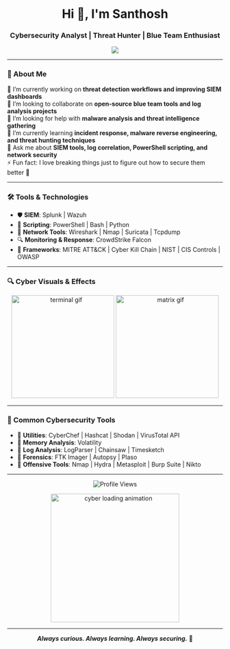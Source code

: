 <h1 align="center">Hi 👋, I'm Santhosh</h1>
<h3 align="center">Cybersecurity Analyst | Threat Hunter | Blue Team Enthusiast</h3>

<p align="center">
  <img src="https://readme-typing-svg.demolab.com?font=Fira+Code&size=22&pause=1000&color=36BCF7&vCenter=true&width=435&lines=Cybersecurity+Analyst;Threat+Hunter;Malware+Analysis+Learner;SIEM+Wizard;Blue+Team+Lover"/>
</p>

---

### 👋 About Me

🔭 I’m currently working on **threat detection workflows and improving SIEM dashboards**  
👯 I’m looking to collaborate on **open-source blue team tools and log analysis projects**  
🤝 I’m looking for help with **malware analysis and threat intelligence gathering**  
🌱 I’m currently learning **incident response, malware reverse engineering, and threat hunting techniques**  
💬 Ask me about **SIEM tools, log correlation, PowerShell scripting, and network security**  
⚡ Fun fact: I love breaking things just to figure out how to secure them better 🔐

---

### 🛠️ Tools & Technologies

- 🛡️ **SIEM**: Splunk | Wazuh   
- 🧰 **Scripting**: PowerShell | Bash | Python  
- 📡 **Network Tools**: Wireshark | Nmap | Suricata | Tcpdump  
- 🔍 **Monitoring & Response**: CrowdStrike Falcon 
- 🧱 **Frameworks**: MITRE ATT&CK | Cyber Kill Chain | NIST | CIS Controls | OWASP

---

### 🔍 Cyber Visuals & Effects

<p align="center">
  <img src="[https://media.giphy.com/media/L0Nmyt5P0fSbm/giphy.gif](https://media4.giphy.com/media/v1.Y2lkPTc5MGI3NjExbDdpMzJxdDZ1NmUzaDljNHh0amh3cDNsMXVkd2FrbWpiMTVhcTk2YiZlcD12MV9pbnRlcm5hbF9naWZfYnlfaWQmY3Q9Zw/FtLZ05FBnC48uYGzuO/giphy.gif)" width="240" alt="terminal gif"/>
  <img src="https://media3.giphy.com/media/v1.Y2lkPTc5MGI3NjExcm1vajhtb3lvYW9qYnZ0M2FzdjlxcjVjMmh1c2VqMnlkYXI3ZHJtMiZlcD12MV9pbnRlcm5hbF9naWZfYnlfaWQmY3Q9Zw/RDZo7znAdn2u7sAcWH/giphy.gif" width="240" alt="matrix gif" />
</p>

---

### 🧰 Common Cybersecurity Tools

- 🔧 **Utilities**: CyberChef | Hashcat | Shodan | VirusTotal API
- 🧠 **Memory Analysis**: Volatility 
- 📑 **Log Analysis**: LogParser | Chainsaw | Timesketch
- 📜 **Forensics**: FTK Imager | Autopsy | Plaso
- 🧨 **Offensive Tools**: Nmap | Hydra | Metasploit | Burp Suite | Nikto

---

<p align="center">
  <img src="https://komarev.com/ghpvc/?username=santhosh&label=Profile%20views&color=0e75b6&style=flat&count=153" alt="Profile Views" />
</p>

<p align="center">
  <img src="https://media.giphy.com/media/yoJC2El7xJkYCadlWE/giphy.gif" width="300" alt="cyber loading animation" />
</p>

---

<p align="center">
  <strong><i>Always curious. Always learning. Always securing.</i></strong> 🔐
</p>
